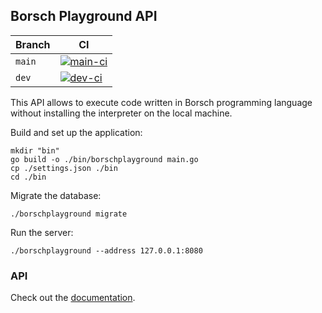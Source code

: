 ## Borsch Playground API

| Branch | CI                                                                                                                                                                                                     |
|--------|--------------------------------------------------------------------------------------------------------------------------------------------------------------------------------------------------------|
| `main` | [![main-ci](https://github.com/YuriyLisovskiy/borsch-playground-api/actions/workflows/ci.yml/badge.svg?branch=main)](https://github.com/YuriyLisovskiy/borsch-playground-api/actions/workflows/ci.yml) |
| `dev`  | [![dev-ci](https://github.com/YuriyLisovskiy/borsch-playground-api/actions/workflows/ci.yml/badge.svg?branch=dev)](https://github.com/YuriyLisovskiy/borsch-playground-api/actions/workflows/ci.yml)   |

This API allows to execute code written in Borsch programming language
without installing the interpreter on the local machine.

Build and set up the application:
```shell
mkdir "bin"
go build -o ./bin/borschplayground main.go
cp ./settings.json ./bin
cd ./bin
```

Migrate the database:
```shell
./borschplayground migrate
```

Run the server:
```shell
./borschplayground --address 127.0.0.1:8080
```

### API
Check out the [documentation](https://app.swaggerhub.com/apis-docs/YURALISOVSKIY98/BorschPlaygroundService/1.0.0).
